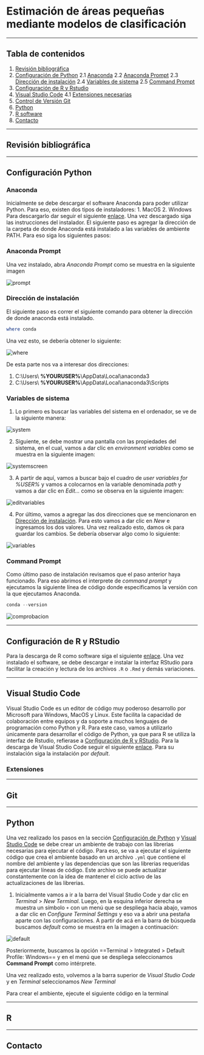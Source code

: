 # Estimación de áreas pequeñas mediante modelos de clasificación

--- 

## Tabla de contenidos

1. [Revisión bibliográfica](#revisión-bibliográfica)
2. [Configuración de Python](#configuración-python)
    2.1 [Anaconda](#anaconda)
    2.2 [Anaconda Prompt](#anaconda-prompt)
    2.3 [Dirección de instalación](#dirección-de-instalación)
    2.4 [Variables de sistema](#variables-de-sistema)
    2.5 [Command Prompt](#command-prompt)
3. [Configuración de R y Rstudio](#configuración-de-r-y-rstudio)
4. [Visual Studio Code](#visual-studio-code)
    4.1 [Extensiones necesarias](#extensiones)
5. [Control de Versión Git](#git)
6. [Python](#python)
7. [R software](#r)
8. [Contacto](#contacto)
---
## Revisión bibliográfica



---
## Configuración Python

### Anaconda

Inicialmente se debe descargar el software Anaconda para poder utilizar Python. Para eso, existen dos tipos de instaladores:
    1. MacOS
    2. Windows
Para descargarlo dar seguir el siguiente [enlace](https://www.anaconda.com/download#downloads). Una vez descargado siga las instrucciones del instalador. 
El siguiente paso es agregar la dirección de la carpeta de donde Anaconda está instalado a las variables de ambiente PATH. Para eso siga los siguientes pasos:

### Anaconda Prompt

Una vez instalado, abra *Anaconda Prompt* como se muestra en la siguiente imagen

![prompt](imagenes/readme/prompt.png)

### Dirección de instalación
El siguiente paso es correr el siguiente comando para obtener la dirección de donde anaconda está instalado.

```powershell
where conda
```
Una vez esto, se debería obtener lo siguiente: 

![where](imagenes/readme/where.png)

De esta parte nos va a interesar dos direcciones: 

1. C:\Users\ **%YOURUSER%**\AppData\Local\anaconda3
1. C:\Users\ **%YOURUSER%**\AppData\Local\anaconda3\Scripts

### Variables de sistema

1. Lo primero es buscar las variables del sistema en el ordenador, se ve de la siguiente manera: 

![system](imagenes/readme/environment.png)

2. Siguiente, se debe mostrar una pantalla con las propiedades del sistema, en el cual, vamos a dar clic en *environment variables* como se muestra en la siguiente imagen:

![systemscreen](imagenes/readme/systemprop.png)

3. A partir de aquí, vamos a buscar bajo el cuadro de *user variables for %USER%* y vamos a colocarnos en la variable denominada *path* y vamos a dar clic en *Edit...* como se observa en la siguiente imagen: 

![editvariables](imagenes/readme/edit.png)

4. Por último, vamos a agregar las dos direcciones que se mencionaron en [Dirección de instalación](#dirección-de-instalación). Para esto vamos a dar clic en *New* e ingresamos los dos valores. Una vez realizado esto, damos ok para guardar los cambios. Se debería observar algo como lo siguiente:

![variables](imagenes/readme/variableslistas.png)

### Command Prompt

Como último paso de instalación revisamos que el paso anterior haya funcionado. Para eso abrimos el interprete de *command prompt* y ejecutamos la siguiente línea de código donde especificamos la versión con la que ejecutamos Anaconda.

```powershell
conda --version
```

![comprobacion](imagenes/readme/version.png)

---
## Configuración de R y RStudio
Para la descarga de R como software siga el siguiente [enlace](https://cran.r-project.org/bin/windows/base/). Una vez instalado el software, se debe descargar e instalar la interfaz RStudio para facilitar la creación y lectura de los archivos `.R` o `.Rmd` y demás variaciones.  


---
## Visual Studio Code

Visual Studio Code es un editor de código muy poderoso desarrollo por Microsoft para Windows, MacOS y Linux. Este facilita la capacidad de colaboración entre equipos y da soporte a muchos lenguajes de programación como Python y R. 
Para este caso, vamos a utilizarlo únicamente para desarrollar el código de Python, ya que para R se utiliza la interfaz de Rstudio, refierase a [Configuración de R y RStudio](#configuración-de-r-y-rstudio).
Para la descarga de Visual Studio Code seguir el siguiente [enlace](https://code.visualstudio.com/). Para su instalación siga la instalación por *default*.

### Extensiones



---
## Git


---
## Python

Una vez realizado los pasos en la sección [Configuración de Python](#configuración-python) y [Visual Studio Code](#visual-studio-code) se debe crear un ambiente de trabajo con las librerias necesarias para ejecutar el código. Para eso, se va a ejecutar el siguiente código que crea el ambiente basado en un archivo `.yml` que contiene el nombre del ambiente y las dependencias que son las librerias requeridas para ejecutar líneas de código. Este archivo se puede actualizar constantemente con la idea de mantener el ciclo activo de las actualizaciones de las librerias. 
1. Inicialmente vamos a ir a la barra del Visual Studio Code y dar clic en *Terminal* > *New Terminal*. Luego, en la esquina inferior derecha se muestra un símbolo `+` con un menú que se despliega hacia abajo, vamos a dar clic en *Configure Terminal Settings* y eso va a abrir una pestaña aparte con las configuraciones. A partir de acá en la barra de búsqueda buscamos *default* como se muestra en la imagen a continuación:

![default](imagenes/readme/terminal.png)

Posteriormente, buscamos la opción ==Terminal > Integrated > Default Profile: Windows== y en el menú que se despliega seleccionamos **Command Prompt** como intérprete. 

Una vez realizado esto, volvemos a la barra superior de *Visual Studio Code* y en *Terminal* seleccionamos *New Terminal*

Para crear el ambiente, ejecute el siguiente código en la terminal 

---
## R

---
## Contacto